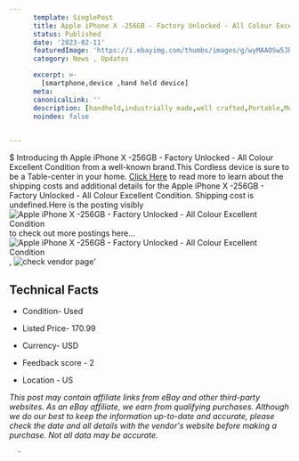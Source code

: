 ```yaml
---
      template: SinglePost
      title: Apple iPhone X -256GB - Factory Unlocked - All Colour Excellent Condition
      status: Published
      date: '2023-02-11'
      featuredImage: 'https://i.ebayimg.com/thumbs/images/g/wyMAAOSw5JhhH77u/s-l225.jpg'
      category: News , Updates

      excerpt: >-
        [smartphone,device ,hand held device]
      meta:
      canonicalLink: ''
      description: [handheld,industrially made,well crafted,Portable,Mobile,Compact,Convenient,Lightweight,Maneuverable,Man-portable,Miniature,Carriable,Hand-held,Light,Holdable,Transportable,Mobile device,Pocket-sized,On-the-go,Wireless,Cordless,Compact size,Convenient size, smartphone,device ,hand held device]
      noindex: false
      

---
```

$
      Introducing th Apple iPhone X -256GB - Factory Unlocked - All Colour Excellent Condition from a well-known brand.This Cordless device  is sure to be a Table-center in your home. [Click Here](https://www.ebay.com/itm/404152513785?hash=item5e195df4f9%3Ag%3AwyMAAOSw5JhhH77u&amdata=enc%3AAQAHAAAA4MuE5DXHLdDHbchVurjAEI1is5wnou3PccdSPKRi%2ByS%2FBWcZChkf%2FmYDFgeKIhOm9D2n82FgQIDVrk1z%2BjSCwpzIDU2etRFyZb9gFDfaSZJEMnndGjwf2u%2BP97gYIMSG6wHybZlVHiRrjCaDtytDHSQ4RI%2Bn0Od74S%2BlDKGHSzK%2FfnHR%2Bo%2FzMs3JprM5NJUI9blVvM%2BX%2BVpMA3yM%2FwTx%2FL7jpxwegeuo%2FG0WEruVIZ7hyGbSmqXD%2B6R4yTKaGcmSRe%2F%2BzwfL1MSsmks4mUyjWwfEL3mPpL1eY3B7RfZgeYwa&mkevt=1&mkcid=1&mkrid=711-53200-19255-0&campid=%253CePNCampaignId%253E&customid=%253CreferenceId%253E&toolid=10049) to read more to learn about the shipping costs and additional details for the Apple iPhone X -256GB - Factory Unlocked - All Colour Excellent Condition. Shipping cost is undefined.Here is the posting visibly ![Apple iPhone X -256GB - Factory Unlocked - All Colour Excellent Condition](https://i.ebayimg.com/thumbs/images/g/wyMAAOSw5JhhH77u/s-l225.jpg) to check out more postings here... ![Apple iPhone X -256GB - Factory Unlocked - All Colour Excellent Condition](https://i.ebayimg.com/images/g/wyMAAOSw5JhhH77u/s-l225.jpg), ![check vendor page](https://origin-galleryplus.ebayimg.com/ws/web/404152513785_2_0_1/225x225.jpg,https://origin-galleryplus.ebayimg.com/ws/web/404152513785_3_0_1/225x225.jpg,https://origin-galleryplus.ebayimg.com/ws/web/404152513785_4_0_1/225x225.jpg,https://origin-galleryplus.ebayimg.com/ws/web/404152513785_5_0_1/225x225.jpg,https://origin-galleryplus.ebayimg.com/ws/web/404152513785_6_0_1/225x225.jpg,https://origin-galleryplus.ebayimg.com/ws/web/404152513785_7_0_1/225x225.jpg,https://origin-galleryplus.ebayimg.com/ws/web/404152513785_8_0_1/225x225.jpg,https://origin-galleryplus.ebayimg.com/ws/web/404152513785_9_0_1/225x225.jpg,https://origin-galleryplus.ebayimg.com/ws/web/404152513785_10_0_1/225x225.jpg,https://origin-galleryplus.ebayimg.com/ws/web/404152513785_11_0_1/225x225.jpg,https://origin-galleryplus.ebayimg.com/ws/web/404152513785_12_0_1/225x225.jpg,https://origin-galleryplus.ebayimg.com/ws/web/404152513785_13_0_1/225x225.jpg)'

      

 ## Technical Facts 



     
      

 - Condition- Used 


      

 - Listed Price- 170.99 


      

 - Currency- USD 


      

 - Feedback score - 2 


      

 - Location - US 


      
      

 *_This post may contain affiliate links from eBay and other third-party websites. As an eBay affiliate, we earn from qualifying purchases. Although we do our best to keep the information up-to-date and accurate, please check the date and all details with the vendor's website before making a purchase. Not all data may be accurate._*




      -
